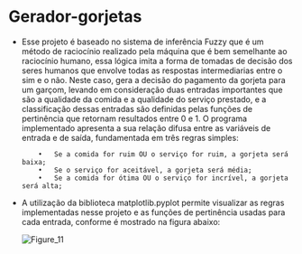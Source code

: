 # Gerador-gorjetas

  * Esse projeto é baseado no sistema de inferência Fuzzy que é um método de raciocínio realizado pela máquina que é bem semelhante ao raciocínio humano, essa lógica
    imita a forma de tomadas de decisão dos seres humanos que envolve todas as respostas intermediarias entre o sim e o não. Neste caso, gera a decisão do pagamento da
    gorjeta para um garçom, levando em consideração duas entradas importantes que são a qualidade da comida e a qualidade do serviço prestado, e a classificação dessas 
    entradas são definidas pelas funções de pertinência que retornam resultados entre 0 e 1. O programa implementado apresenta a sua relação difusa entre as variáveis de
    entrada e de saída, fundamentada em três regras simples: 
            
            •	Se a comida for ruim OU o serviço for ruim, a gorjeta será baixa;
            •	Se o serviço for aceitável, a gorjeta será média;
            •	Se a comida for ótima OU o serviço for incrível, a gorjeta será alta;   
  
  * A utilização da biblioteca matplotlib.pyplot permite visualizar as regras implementadas nesse projeto e as funções de pertinência usadas para cada entrada, conforme é 
    mostrado na figura abaixo:
        
    ![Figure_11](https://user-images.githubusercontent.com/102812154/194731449-d65921e8-0085-4bf4-9155-dd2179142223.png)
